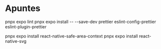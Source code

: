 # Apuntes

pnpx expo lint
pnpx expo install -- --save-dev prettier eslint-config-prettier eslint-plugin-prettier

pnpx expo install react-native-safe-area-context
pnpx expo install react-native-svg